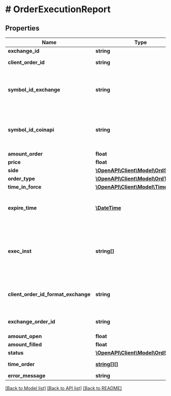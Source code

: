 # # OrderExecutionReport

## Properties

Name | Type | Description | Notes
------------ | ------------- | ------------- | -------------
**exchange_id** | **string** | Exchange identifier. | 
**client_order_id** | **string** | The unique identifier of the order assigned by the client. | 
**symbol_id_exchange** | **string** | Exchange symbol. One of the properties (&#x60;symbol_id_exchange&#x60;, &#x60;symbol_id_coinapi&#x60;) is required to identify the market for the new order. | [optional] 
**symbol_id_coinapi** | **string** | CoinAPI symbol. One of the properties (&#x60;symbol_id_exchange&#x60;, &#x60;symbol_id_coinapi&#x60;) is required to identify the market for the new order. | [optional] 
**amount_order** | **float** | Order quantity. | 
**price** | **float** | Order price. | 
**side** | [**\OpenAPI\Client\Model\OrdSide**](OrdSide.md) |  | 
**order_type** | [**\OpenAPI\Client\Model\OrdType**](OrdType.md) |  | 
**time_in_force** | [**\OpenAPI\Client\Model\TimeInForce**](TimeInForce.md) |  | 
**expire_time** | [**\DateTime**](\DateTime.md) | Expiration time. Conditionaly required for orders with time_in_force &#x3D; &#x60;GOOD_TILL_TIME_EXCHANGE&#x60; or &#x60;GOOD_TILL_TIME_OEML&#x60;. | [optional] 
**exec_inst** | **string[]** | Order execution instructions are documented in the separate section: &lt;a href&#x3D;\&quot;#oeml-order-params-exec\&quot;&gt;OEML / Starter Guide / Order parameters / Execution instructions&lt;/a&gt; | [optional] 
**client_order_id_format_exchange** | **string** | The unique identifier of the order assigned by the client converted to the exchange order tag format for the purpose of tracking it. | 
**exchange_order_id** | **string** | The unique identifier of the order assigned by the exchange. | [optional] 
**amount_open** | **float** | Amount open. | 
**amount_filled** | **float** | Amount filled. | 
**status** | [**\OpenAPI\Client\Model\OrdStatus**](OrdStatus.md) |  | 
**time_order** | [**string[][]**](array.md) | Timestamped history of order status changes. | 
**error_message** | **string** | Error message | [optional] 

[[Back to Model list]](../../README.md#documentation-for-models) [[Back to API list]](../../README.md#documentation-for-api-endpoints) [[Back to README]](../../README.md)


